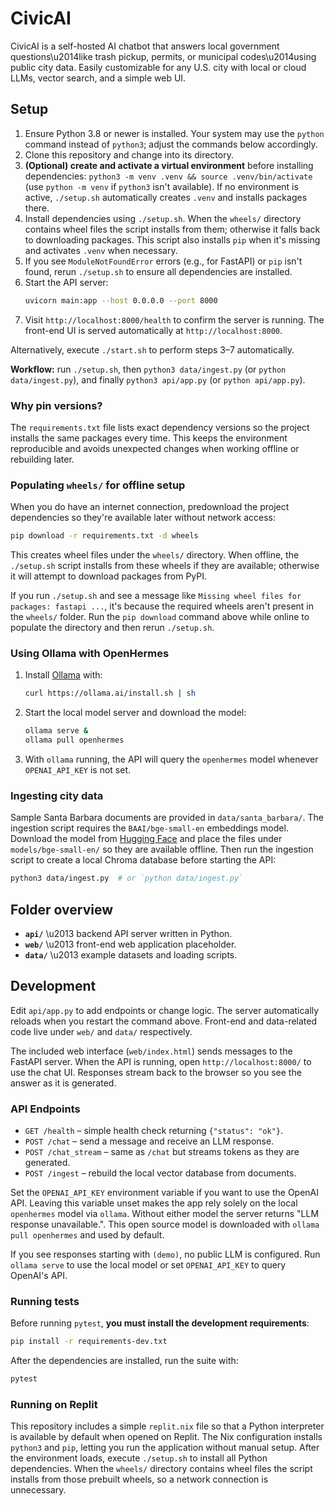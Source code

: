 # CivicAI
CivicAI is a self-hosted AI chatbot that answers local government questions\u2014like trash pickup, permits, or municipal codes\u2014using public city data. Easily customizable for any U.S. city with local or cloud LLMs, vector search, and a simple web UI.

## Setup
1. Ensure Python 3.8 or newer is installed.
   Your system may use the `python` command instead of `python3`; adjust the commands below accordingly.
2. Clone this repository and change into its directory.
3. **(Optional) create and activate a virtual environment** before installing dependencies:
   `python3 -m venv .venv && source .venv/bin/activate` (use `python -m venv` if `python3` isn't available).
   If no environment is active, `./setup.sh` automatically creates `.venv` and installs packages there.
4. Install dependencies using `./setup.sh`. When the `wheels/` directory contains wheel files the script installs from them; otherwise it falls back to downloading packages. This script also installs `pip` when it's missing and activates `.venv` when necessary.
5. If you see `ModuleNotFoundError` errors (e.g., for FastAPI) or `pip` isn't found, rerun `./setup.sh` to ensure all dependencies are installed.
6. Start the API server:
   ```bash
   uvicorn main:app --host 0.0.0.0 --port 8000
   ```
7. Visit `http://localhost:8000/health` to confirm the server is running. The front-end UI is served automatically at `http://localhost:8000`.

Alternatively, execute `./start.sh` to perform steps 3–7 automatically.

**Workflow:** run `./setup.sh`, then `python3 data/ingest.py` (or `python data/ingest.py`), and finally `python3 api/app.py` (or `python api/app.py`).

### Why pin versions?
The `requirements.txt` file lists exact dependency versions so the
project installs the same packages every time. This keeps the
environment reproducible and avoids unexpected changes when working
offline or rebuilding later.

### Populating `wheels/` for offline setup
When you do have an internet connection, predownload the project dependencies so
they're available later without network access:

```bash
pip download -r requirements.txt -d wheels
```

This creates wheel files under the `wheels/` directory. When offline, the
`./setup.sh` script installs from these wheels if they are available;
otherwise it will attempt to download packages from PyPI.

If you run `./setup.sh` and see a message like `Missing wheel files for packages: fastapi ...`,
it's because the required wheels aren't present in the `wheels/` folder. Run the
`pip download` command above while online to populate the directory and then
rerun `./setup.sh`.

### Using Ollama with OpenHermes
1. Install [Ollama](https://ollama.ai) with:
   ```bash
   curl https://ollama.ai/install.sh | sh
   ```
2. Start the local model server and download the model:
   ```bash
   ollama serve &
   ollama pull openhermes
   ```
3. With `ollama` running, the API will query the `openhermes` model whenever
   `OPENAI_API_KEY` is not set.

### Ingesting city data
Sample Santa Barbara documents are provided in `data/santa_barbara/`. The
ingestion script requires the `BAAI/bge-small-en` embeddings model. Download
the model from [Hugging Face](https://huggingface.co/BAAI/bge-small-en) and
place the files under `models/bge-small-en/` so they are available offline.
Then run the ingestion script to create a local Chroma database before starting
the API:

```bash
python3 data/ingest.py  # or `python data/ingest.py`
```

## Folder overview
- **`api/`** \u2013 backend API server written in Python.
- **`web/`** \u2013 front-end web application placeholder.
- **`data/`** \u2013 example datasets and loading scripts.

## Development
Edit `api/app.py` to add endpoints or change logic. The server automatically reloads when you restart the command above. Front-end and data-related code live under `web/` and `data/` respectively.

The included web interface (`web/index.html`) sends messages to the FastAPI
server. When the API is running, open `http://localhost:8000/` to use the chat
UI. Responses stream back to the browser so you see the answer as it is
generated.

### API Endpoints

- `GET /health` – simple health check returning `{"status": "ok"}`.
- `POST /chat` – send a message and receive an LLM response.
- `POST /chat_stream` – same as `/chat` but streams tokens as they are generated.
- `POST /ingest` – rebuild the local vector database from documents.

Set the `OPENAI_API_KEY` environment variable if you want to use the OpenAI
API. Leaving this variable unset makes the app rely solely on the local
`openhermes` model via `ollama`. Without either model the server returns
"LLM response unavailable.". This open source model is downloaded with
`ollama pull openhermes` and used by default.

If you see responses starting with `(demo)`, no public LLM is configured.
Run `ollama serve` to use the local model or set `OPENAI_API_KEY` to query
OpenAI's API.

### Running tests

Before running `pytest`, **you must install the development requirements**:

```bash
pip install -r requirements-dev.txt
```

After the dependencies are installed, run the suite with:

```bash
pytest
```

### Running on Replit

This repository includes a simple `replit.nix` file so that a Python
interpreter is available by default when opened on Replit. The Nix
configuration installs `python3` and `pip`, letting you run the
application without manual setup. After the environment loads, execute
`./setup.sh` to install all Python dependencies. When the `wheels/`
directory contains wheel files the script installs from those prebuilt wheels,
so a network connection is unnecessary.

